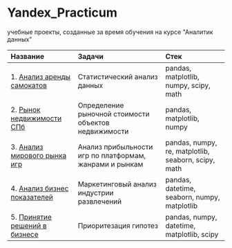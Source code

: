 # Yandex_Practicum
учебные проекты, созданные за время обучения на курсе "Аналитик данных"


|Название                                                         | Задачи                        | Стек                                                                      |
| :--------------------------------------------------------       | :---------------------------- | :------------------------------------------------------------------------ |
| 1. [Анализ аренды самокатов](https://github.com/Nebaddonn/Yandex_Practicum/blob/main/%D0%90%D0%BD%D0%B0%D0%BB%D0%B8%D0%B7%20%D0%B0%D1%80%D0%B5%D0%BD%D0%B4%D1%8B%20%D1%81%D0%B0%D0%BC%D0%BE%D0%BA%D0%B0%D1%82%D0%BE%D0%B2/skate_rent_analysis.ipynb) | Статистический анализ данных  |  pandas, matplotlib, numpy, scipy, math  |
| 2. [Рынок недвижимости СПб](https://github.com/Nebaddonn/Yandex_Practicum/blob/main/%D0%A0%D1%8B%D0%BD%D0%BE%D0%BA%20%D0%BD%D0%B5%D0%B4%D0%B2%D0%B8%D0%B6%D0%B8%D0%BC%D0%BE%D1%81%D1%82%D0%B8%20%D0%A1%D0%9F%D0%B1/spb_real_estate.ipynb)   | Определение рыночной стоимости объектов недвижимости | pandas, matplotlib, numpy                           |
| 3. [Анализ мирового рынка игр](https://github.com/Nebaddonn/Yandex_Practicum/blob/main/%D0%90%D0%BD%D0%B0%D0%BB%D0%B8%D0%B7%20%D0%BC%D0%B8%D1%80%D0%BE%D0%B2%D0%BE%D0%B3%D0%BE%20%D1%80%D1%8B%D0%BD%D0%BA%D0%B0%20%D0%B8%D0%B3%D1%80/world_games.ipynb) | Анализ прибыльности игр по платформам, жанрами и рынкам | pandas, numpy, re, matplotlib, seaborn, scipy, math |
| 4. [Анализ бизнес показателей](https://github.com/Nebaddonn/Yandex_Practicum/blob/main/%D0%90%D0%BD%D0%B0%D0%BB%D0%B8%D0%B7%20%D0%B1%D0%B8%D0%B7%D0%BD%D0%B5%D1%81%20%D0%BF%D0%BE%D0%BA%D0%B0%D0%B7%D0%B0%D1%82%D0%B5%D0%BB%D0%B5%D0%B9/world_adv.ipynb) | Маркетинговый анализ индустрии развлечений | pandas, datetime, seaborn, numpy, matplotlib |
| 5. [Принятие решений в бизнесе](https://github.com/Nebaddonn/Yandex_Practicum/blob/main/%D0%9F%D1%80%D0%B8%D0%BD%D1%8F%D1%82%D0%B8%D0%B5%20%D1%80%D0%B5%D1%88%D0%B5%D0%BD%D0%B8%D0%B9%20%D0%B2%20%D0%B1%D0%B8%D0%B7%D0%BD%D0%B5%D1%81%D0%B5/biz_choice.ipynb) |Приоритезация гипотез | pandas, numpy, datetime, matplotlib, scipy |
